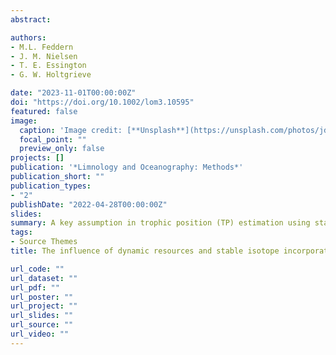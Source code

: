```yaml
---
abstract:

authors:
- M.L. Feddern
- J. M. Nielsen
- T. E. Essington
- G. W. Holtgrieve

date: "2023-11-01T00:00:00Z"
doi: "https://doi.org/10.1002/lom3.10595"
featured: false
image:
  caption: 'Image credit: [**Unsplash**](https://unsplash.com/photos/jdD8gXaTZsc)'
  focal_point: ""
  preview_only: false
projects: []
publication: '*Limnology and Oceanography: Methods*'
publication_short: ""
publication_types:
- "2"
publishDate: "2022-04-28T00:00:00Z"
slides: 
summary: A key assumption in trophic position (TP) estimation using stable isotope analysis is that consumers are in isotopic equilibrium with their resources. Here, we assess the degree to which time-varying resource dynamics and isotope incorporation rates of consumers influence consumer TP estimates across multiple trophic levels and aquatic ecosystems. We constructed a first-order kinetics model to explore consumer stable isotope incorporation rates and modeled the effect on TP calculations using bulk and compound-specific stable isotope data from previous experimental and observational studies. We found TP estimates of higher trophic level consumers are less accurate than lower trophic level consumers when applying bulk stable isotope analysis (BSIA) and using particulate organic matter as the stable isotope baseline. The accuracy of TP estimates depended on the time-varying dynamics of the stable isotope baseline. Tertiary consumers had the highest TP estimation error, and this error was not eliminated by sampling tissues with fast incorporation rates (i.e., blood) in the tertiary consumer. Compound-specific stable isotope analysis (CSIA) of individual amino acids was more accurate in estimating TP for all consumers and ecosystems compared to BSIA. Our analysis confirms that consideration for the dynamic nature of stable isotope ratios is necessary for accurate TP estimates. Finally, we show how first-order kinetics models can provide a useful framework for integrating prey and consumer incorporation rates in stable isotope studies to improve TP estimates.
tags:
- Source Themes
title: The influence of dynamic resources and stable isotope incorporation rates on aquatic consumer trophic position estimation

url_code: ""
url_dataset: ""
url_pdf: ""
url_poster: ""
url_project: ""
url_slides: ""
url_source: ""
url_video: ""
---
```

